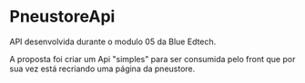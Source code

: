 # PneustoreApi
 
API desenvolvida durante o modulo 05 da Blue Edtech.

A proposta foi criar um Api "simples" para ser consumida pelo front que por sua vez está recriando uma página da pneustore.
